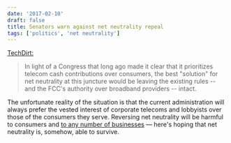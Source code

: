 ```yaml
---
date: '2017-02-10'
draft: false
title: Senators warn against net neutrality repeal
tags: ['politics', 'net neutrality']
---
```


[TechDirt:](https://www.techdirt.com/2017/02/09/wyden-other-senators-warn-that-net-neutrality-repeal-will-make-sopa-backlash-look-like-fireside-snuggle/)

> In light of a Congress that long ago made it clear that it prioritizes telecom cash contributions over consumers, the best "solution" for net neutrality at this juncture would be leaving the existing rules -- and the FCC's authority over broadband providers -- intact.<!-- excerpt -->

The unfortunate reality of the situation is that the current administration will always prefer the vested interest of corporate telecoms and lobbyists over those of the consumers they serve. Reversing net neutrality will be harmful to consumers and [to any number of businesses](http://www.theverge.com/2017/2/3/14495750/snapchat-ipo-net-neutrality-cost-fcc-hurt-business) — here's hoping that net neutrality is, somehow, able to survive.

